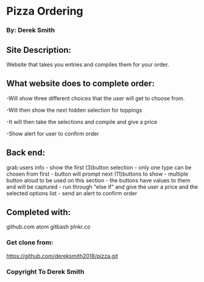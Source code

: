 # Pizza Ordering

### By: Derek Smith

## Site Description:
Website that takes you entries and compiles them for your order.

## What website does to complete order:
-Will show three different choices that the user will get to choose from.

-Will then show the next hidden selection for toppings

-It will then take the selections and compile and give a price

-Show alert for user to confirm order

## Back end:
grab users info - show the first (3)button selection - only one type can be chosen from first - button will prompt next
(11)buttons to show - multiple button aloud to be used on this section - the buttons have values to them and will be captured - run through "else if" and give the user a price and the selected options list - send an alert to confirm order    

## Completed with:
github.com
atom
gitbash
plnkr.co

### Get clone from:
https://github.com/dereksmith2018/pizza.git

### Copyright To Derek Smith
